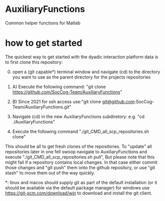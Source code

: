 # AuxiliaryFunctions
Common helper functions for Matlab

# how to get started

The quickest way to get started with the dyadic interaction platform data is to first clone this repository:

0) open a (git capable*) terminal window and navigate (cd) to the directory you want to use as the parent directory for the projects repositories

1) A) Execute the following command: "git clone https://github.com/SocCog-Team/AuxiliaryFunctions"
  
1) B) Since 2021 for ssh access use:"git clone git@github.com:SocCog-Team/AuxiliaryFunctions.git"

2) Navigate (cd) in the new AuxiliaryFunctions subdiretory: e.g. "cd ./AuxiliaryFunctions" 

3) Execute the following command "./git_CMD_all_scp_repositories.sh clone"

This should be all to get fresh clones of the repositories. To "update" all repositories later in one fell swoop navigate to AuxiliaryFunctions and execute "./git_CMD_all_scp_repositories.sh pull", But please note that this might fail if a repository contains local changes. In that case either commit those changes and "git push" them onto the github repository, or use "git stash" to move them out of the way quickly.



*: linux and macos should supply git as part of the default installation (or it should be available via the default package manager) for windows use https://git-scm.com/download/win to download and install the git client.
